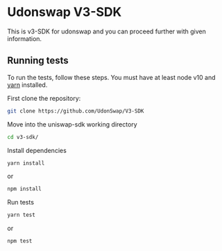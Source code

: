 # Udonswap V3-SDK
This is v3-SDK for udonswap and you can proceed further with given information.

## Running tests

To run the tests, follow these steps. You must have at least node v10 and [yarn](https://yarnpkg.com/) installed.

First clone the repository:

```sh
git clone https://github.com/UdonSwap/V3-SDK
```

Move into the uniswap-sdk working directory

```sh
cd v3-sdk/
```

Install dependencies

```sh
yarn install 
```
or
```sh
npm install
```

Run tests

```sh
yarn test
```
or
```sh
npm test
```